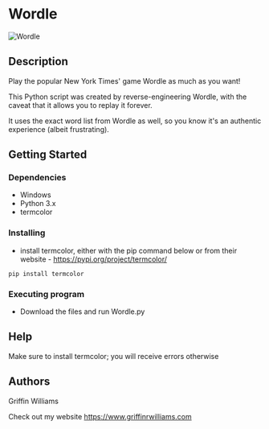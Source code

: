 # Wordle
![Wordle](https://user-images.githubusercontent.com/15940140/179074075-45c258ea-83d9-4e10-bef0-a2555d375472.png)


## Description

Play the popular New York Times' game Wordle as much as you want!

This Python script was created by reverse-engineering Wordle, with the caveat that it allows you to replay it forever.

It uses the exact word list from Wordle as well, so you know it's an authentic experience (albeit frustrating).

## Getting Started

### Dependencies

* Windows
* Python 3.x
* termcolor


### Installing

* install termcolor, either with the pip command below or from their website - https://pypi.org/project/termcolor/
```
pip install termcolor
```

### Executing program

* Download the files and run Wordle.py

## Help

Make sure to install termcolor; you will receive errors otherwise

## Authors

Griffin Williams

Check out my website https://www.griffinrwilliams.com 

